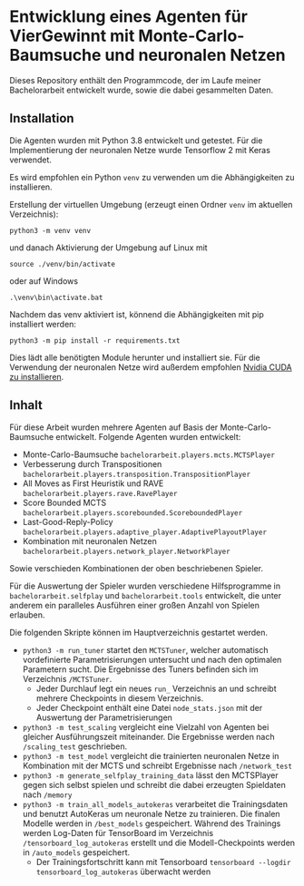 # Entwicklung eines Agenten für VierGewinnt mit Monte-Carlo-Baumsuche und neuronalen Netzen

Dieses Repository enthält den Programmcode, der im Laufe meiner Bachelorarbeit entwickelt wurde, sowie die dabei gesammelten Daten. 

## Installation
Die Agenten wurden mit Python 3.8 entwickelt und getestet. Für die Implementierung der neuronalen Netze wurde Tensorflow 2 mit Keras verwendet. 

Es wird empfohlen ein Python `venv` zu verwenden um die Abhängigkeiten zu installieren.

Erstellung der virtuellen Umgebung (erzeugt einen Ordner `venv` im aktuellen Verzeichnis):
```
python3 -m venv venv
``` 

und danach Aktivierung der Umgebung auf Linux mit
```
source ./venv/bin/activate
```
oder auf Windows
```
.\venv\bin\activate.bat
```

Nachdem das venv aktiviert ist, könnend die Abhängigkeiten mit pip installiert werden:
```
python3 -m pip install -r requirements.txt
```

Dies lädt alle benötigten Module herunter und installiert sie. Für die Verwendung der neuronalen Netze wird außerdem empfohlen [Nvidia CUDA zu installieren](https://www.tensorflow.org/install/gpu).

## Inhalt
Für diese Arbeit wurden mehrere Agenten auf Basis der Monte-Carlo-Baumsuche entwickelt. Folgende Agenten wurden entwickelt:

 * Monte-Carlo-Baumsuche `bachelorarbeit.players.mcts.MCTSPlayer`
 * Verbesserung durch Transpositionen `bachelorarbeit.players.transposition.TranspositionPlayer`
 * All Moves as First Heuristik und RAVE `bachelorarbeit.players.rave.RavePlayer`
 * Score Bounded MCTS `bachelorarbeit.players.scorebounded.ScoreboundedPlayer`
 * Last-Good-Reply-Policy `bachelorarbeit.players.adaptive_player.AdaptivePlayoutPlayer`
 * Kombination mit neuronalen Netzen `bachelorarbeit.players.network_player.NetworkPlayer`

Sowie verschieden Kombinationen der oben beschriebenen Spieler.

Für die Auswertung der Spieler wurden verschiedene Hilfsprogramme in `bachelorarbeit.selfplay` und `bachelorarbeit.tools` entwickelt, die unter anderem ein paralleles Ausführen einer großen Anzahl von Spielen erlauben.

Die folgenden Skripte können im Hauptverzeichnis gestartet werden.  
 * `python3 -m run_tuner` startet den `MCTSTuner`, welcher automatisch vordefinierte Parametrisierungen untersucht und nach den optimalen Parametern sucht. Die Ergebnisse des Tuners befinden sich im Verzeichnis `/MCTSTuner`.
   * Jeder Durchlauf legt ein neues `run_` Verzeichnis an und schreibt mehrere Checkpoints in diesem Verzeichnis.
   * Jeder Checkpoint enthält eine Datei `node_stats.json` mit der Auswertung der Parametrisierungen
 * `python3 -m test_scaling` vergleicht eine Vielzahl von Agenten bei gleicher Ausführungszeit miteinander. Die Ergebnisse werden nach `/scaling_test` geschrieben.
 * `python3 -m test_model` vergleicht die trainierten neuronalen Netze in Kombination mit der MCTS und schreibt Ergebnisse nach `/network_test`
 * `python3 -m generate_selfplay_training_data` lässt den MCTSPlayer gegen sich selbst spielen und schreibt die dabei erzeugten Spieldaten nach `/memory`
 * `python3 -m train_all_models_autokeras` verarbeitet die Trainingsdaten und benutzt AutoKeras um neuronale Netze zu trainieren. Die finalen Modelle werden in `/best_models` gespeichert. Während des Trainings werden Log-Daten für TensorBoard im Verzeichnis `/tensorboard_log_autokeras`  erstellt und die Modell-Checkpoints werden in `/auto_models` gespeichert. 
   * Der Trainingsfortschritt kann mit Tensorboard `tensorboard --logdir tensorboard_log_autokeras` überwacht werden
   